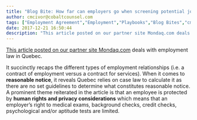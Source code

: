 ```yaml
---
title: "Blog Bite: How far can employers go when screening potential job applicants in Quebec?"
author: cmcivor@cobaltcounsel.com
tags: ["Employment Agreement","Employment","Playbooks","Blog Bites","cmcivor"]
date: 2017-12-21 16:50:44
description: "This article posted on our partner site Mondaq.com deals with employment law in Quebec. It succinctly recaps the different types of employment relationships (i.e. a contract of employment versus a c..."
---
```


[This article posted on our partner site Mondaq.com](http://www.mondaq.com/canada/x/631682/Contract+of+Employment/Employment+Contracts) deals with employment law in Quebec. 

It succinctly recaps the different types of employment relationships (i.e. a contract of employment versus a contract for services). When it comes to **reasonable notice**, it reveals Quebec relies on case law to calculate it as there are no set guidelines to determine what constitutes reasonable notice. A prominent theme reiterated in the article is that an employee is protected by **human rights and privacy considerations** which means that an employer’s right to medical exams, background checks, credit checks, psychological and/or aptitude tests are limited.
